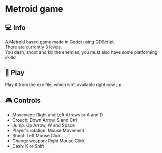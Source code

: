 # Metroid game
## :computer: Info
A Metroid based game made in Godot using GDScript.<br>
There are currently 3 levels.<br>
You dash, shoot and kill the enemies, you must also have some platforming skills!


## :hammer: Play
Play it from the exe file, which isn't available right now ; p

## :video_game: Controls
- Movement: Right and Left Arrows or A and D
- Crouch: Down Arrow, S and Ctrl
- Jump: Up Arrow, W and Space
- Player's rotation: Mouse Movement
- Shoot: Left Mouse Click
- Change weapon: Right Mouse Click
- Dash: K or Shift

